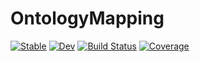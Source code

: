 # OntologyMapping

[![Stable](https://img.shields.io/badge/docs-stable-blue.svg)](https://damourChris.github.io/OntologyMapping.jl/stable/)
[![Dev](https://img.shields.io/badge/docs-dev-blue.svg)](https://damourChris.github.io/OntologyMapping.jl/dev/)
[![Build Status](https://github.com/damourChris/OntologyMapping.jl/actions/workflows/CI.yml/badge.svg?branch=main)](https://github.com/damourChris/OntologyMapping.jl/actions/workflows/CI.yml?query=branch%3Amain)
[![Coverage](https://codecov.io/gh/damourChris/OntologyMapping.jl/branch/main/graph/badge.svg)](https://codecov.io/gh/damourChris/OntologyMapping.jl)
